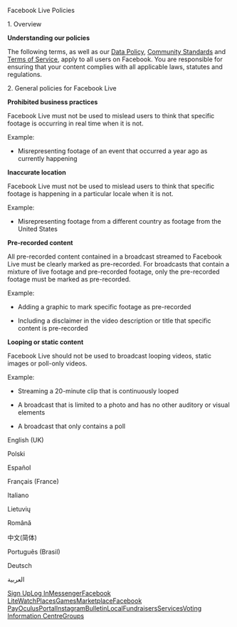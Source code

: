 Facebook Live Policies

1\. Overview

**Understanding our policies**

The following terms, as well as our [Data Policy](https://www.facebook.com/about/privacy/), [Community Standards](https://www.facebook.com/communitystandards/) and [Terms of Service](https://www.facebook.com/legal/terms), apply to all users on Facebook. You are responsible for ensuring that your content complies with all applicable laws, statutes and regulations.

2\. General policies for Facebook Live

**Prohibited business practices**

Facebook Live must not be used to mislead users to think that specific footage is occurring in real time when it is not.

Example:

*   Misrepresenting footage of an event that occurred a year ago as currently happening

**Inaccurate location**

Facebook Live must not be used to mislead users to think that specific footage is happening in a particular locale when it is not.

Example:

*   Misrepresenting footage from a different country as footage from the United States

**Pre-recorded content**

All pre-recorded content contained in a broadcast streamed to Facebook Live must be clearly marked as pre-recorded. For broadcasts that contain a mixture of live footage and pre-recorded footage, only the pre-recorded footage must be marked as pre-recorded.

Example:

*   Adding a graphic to mark specific footage as pre-recorded

*   Including a disclaimer in the video description or title that specific content is pre-recorded

**Looping or static content**

Facebook Live should not be used to broadcast looping videos, static images or poll-only videos.

Example:

*   Streaming a 20-minute clip that is continuously looped

*   A broadcast that is limited to a photo and has no other auditory or visual elements

*   A broadcast that only contains a poll

English (UK)

Polski

Español

Français (France)

Italiano

Lietuvių

Română

中文(简体)

Português (Brasil)

Deutsch

العربية

[Sign Up](https://www.facebook.com/reg/)[Log In](https://www.facebook.com/login/)[Messenger](https://l.facebook.com/l.php?u=https%3A%2F%2Fmessenger.com%2F&h=AT0J1kaXZyMGlMwWB58xRzqYSNq0FOtvXya4nK0eZR-i0mJAYmQd_SzEaGY3jO_jJhVO8eCRTZazsdUik1RSRusdTFND1trjBSFTfGg9AU_3x0Nq2lhDqVEjo9PeFRvKPaCrq3w4bzhCjKXD-dk8ExprT92h5mwJI33Nfw)[Facebook Lite](https://www.facebook.com/lite/)[Watch](https://en-gb.facebook.com/watch/)[Places](https://www.facebook.com/places/)[Games](https://www.facebook.com/games/)[Marketplace](https://www.facebook.com/marketplace/)[Facebook Pay](https://pay.facebook.com/)[Oculus](https://l.facebook.com/l.php?u=https%3A%2F%2Fwww.oculus.com%2F&h=AT0J1kaXZyMGlMwWB58xRzqYSNq0FOtvXya4nK0eZR-i0mJAYmQd_SzEaGY3jO_jJhVO8eCRTZazsdUik1RSRusdTFND1trjBSFTfGg9AU_3x0Nq2lhDqVEjo9PeFRvKPaCrq3w4bzhCjKXD-dk8ExprT92h5mwJI33Nfw)[Portal](https://portal.facebook.com/)[Instagram](https://l.facebook.com/l.php?u=https%3A%2F%2Fwww.instagram.com%2F&h=AT0J1kaXZyMGlMwWB58xRzqYSNq0FOtvXya4nK0eZR-i0mJAYmQd_SzEaGY3jO_jJhVO8eCRTZazsdUik1RSRusdTFND1trjBSFTfGg9AU_3x0Nq2lhDqVEjo9PeFRvKPaCrq3w4bzhCjKXD-dk8ExprT92h5mwJI33Nfw)[Bulletin](https://www.bulletin.com/)[Local](https://www.facebook.com/local/lists/245019872666104/)[Fundraisers](https://www.facebook.com/fundraisers/)[Services](https://www.facebook.com/biz/directory/)[Voting Information Centre](https://www.facebook.com/votinginformationcenter/?entry_point=c2l0ZQ%3D%3D)[Groups](https://www.facebook.com/groups/explore/)